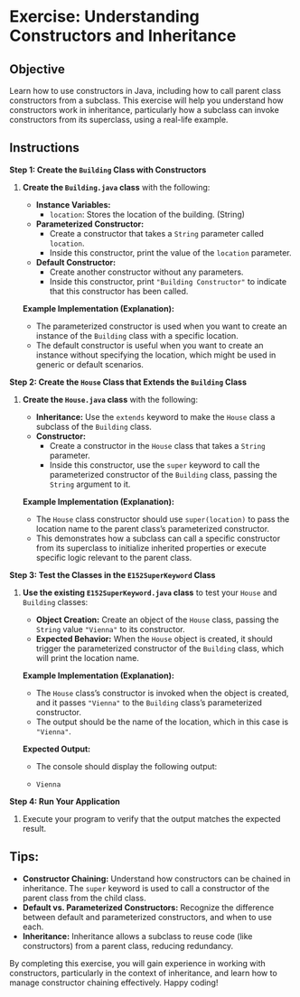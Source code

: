 # Exercise: Understanding Constructors and Inheritance

## Objective
Learn how to use constructors in Java, including how to call parent class constructors from a subclass. This exercise will help you understand how constructors work in inheritance, particularly how a subclass can invoke constructors from its superclass, using a real-life example.

## Instructions

**Step 1: Create the `Building` Class with Constructors**

1. **Create the `Building.java` class** with the following:
    - **Instance Variables:**
        - `location`: Stores the location of the building. (String)
    - **Parameterized Constructor:**
        - Create a constructor that takes a `String` parameter called `location`.
        - Inside this constructor, print the value of the `location` parameter.
    - **Default Constructor:**
        - Create another constructor without any parameters.
        - Inside this constructor, print `"Building Constructor"` to indicate that this constructor has been called.

   **Example Implementation (Explanation):**
    - The parameterized constructor is used when you want to create an instance of the `Building` class with a specific location.
    - The default constructor is useful when you want to create an instance without specifying the location, which might be used in generic or default scenarios.

**Step 2: Create the `House` Class that Extends the `Building` Class**

1. **Create the `House.java` class** with the following:
    - **Inheritance:** Use the `extends` keyword to make the `House` class a subclass of the `Building` class.
    - **Constructor:**
        - Create a constructor in the `House` class that takes a `String` parameter.
        - Inside this constructor, use the `super` keyword to call the parameterized constructor of the `Building` class, passing the `String` argument to it.

   **Example Implementation (Explanation):**
    - The `House` class constructor should use `super(location)` to pass the location name to the parent class’s parameterized constructor.
    - This demonstrates how a subclass can call a specific constructor from its superclass to initialize inherited properties or execute specific logic relevant to the parent class.

**Step 3: Test the Classes in the `E152SuperKeyword` Class**

1. **Use the existing `E152SuperKeyword.java` class** to test your `House` and `Building` classes:
    - **Object Creation:** Create an object of the `House` class, passing the `String` value `"Vienna"` to its constructor.
    - **Expected Behavior:** When the `House` object is created, it should trigger the parameterized constructor of the `Building` class, which will print the location name.

   **Example Implementation (Explanation):**
    - The `House` class’s constructor is invoked when the object is created, and it passes `"Vienna"` to the `Building` class’s parameterized constructor.
    - The output should be the name of the location, which in this case is `"Vienna"`.

   **Expected Output:**
    - The console should display the following output:
    - ```
      Vienna
      ```

**Step 4: Run Your Application**

1. Execute your program to verify that the output matches the expected result.

## Tips:

- **Constructor Chaining:** Understand how constructors can be chained in inheritance. The `super` keyword is used to call a constructor of the parent class from the child class.
- **Default vs. Parameterized Constructors:** Recognize the difference between default and parameterized constructors, and when to use each.
- **Inheritance:** Inheritance allows a subclass to reuse code (like constructors) from a parent class, reducing redundancy.

By completing this exercise, you will gain experience in working with constructors, particularly in the context of inheritance, and learn how to manage constructor chaining effectively. Happy coding!
